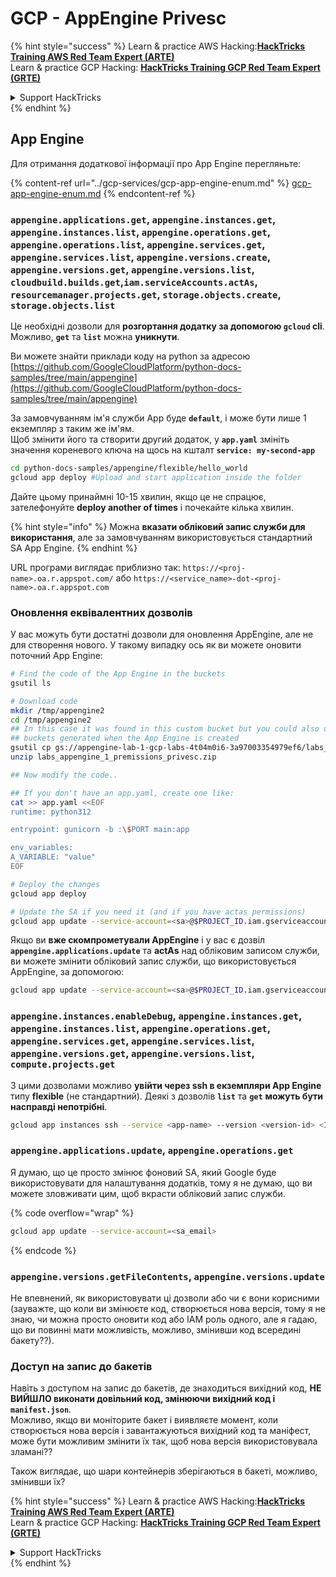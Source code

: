 # GCP - AppEngine Privesc

{% hint style="success" %}
Learn & practice AWS Hacking:<img src="../../../.gitbook/assets/image (1).png" alt="" data-size="line">[**HackTricks Training AWS Red Team Expert (ARTE)**](https://training.hacktricks.xyz/courses/arte)<img src="../../../.gitbook/assets/image (1).png" alt="" data-size="line">\
Learn & practice GCP Hacking: <img src="../../../.gitbook/assets/image (2).png" alt="" data-size="line">[**HackTricks Training GCP Red Team Expert (GRTE)**<img src="../../../.gitbook/assets/image (2).png" alt="" data-size="line">](https://training.hacktricks.xyz/courses/grte)

<details>

<summary>Support HackTricks</summary>

* Check the [**subscription plans**](https://github.com/sponsors/carlospolop)!
* **Join the** 💬 [**Discord group**](https://discord.gg/hRep4RUj7f) or the [**telegram group**](https://t.me/peass) or **follow** us on **Twitter** 🐦 [**@hacktricks\_live**](https://twitter.com/hacktricks\_live)**.**
* **Share hacking tricks by submitting PRs to the** [**HackTricks**](https://github.com/carlospolop/hacktricks) and [**HackTricks Cloud**](https://github.com/carlospolop/hacktricks-cloud) github repos.

</details>
{% endhint %}

## App Engine

Для отримання додаткової інформації про App Engine перегляньте:

{% content-ref url="../gcp-services/gcp-app-engine-enum.md" %}
[gcp-app-engine-enum.md](../gcp-services/gcp-app-engine-enum.md)
{% endcontent-ref %}

### `appengine.applications.get`, `appengine.instances.get`, `appengine.instances.list`, `appengine.operations.get`, `appengine.operations.list`, `appengine.services.get`, `appengine.services.list`, `appengine.versions.create`, `appengine.versions.get`, `appengine.versions.list`, `cloudbuild.builds.get`,`iam.serviceAccounts.actAs`, `resourcemanager.projects.get`, `storage.objects.create`, `storage.objects.list`

Це необхідні дозволи для **розгортання додатку за допомогою `gcloud` cli**. Можливо, **`get`** та **`list`** можна **уникнути**.

Ви можете знайти приклади коду на python за адресою [https://github.com/GoogleCloudPlatform/python-docs-samples/tree/main/appengine](https://github.com/GoogleCloudPlatform/python-docs-samples/tree/main/appengine)

За замовчуванням ім'я служби App буде **`default`**, і може бути лише 1 екземпляр з таким же ім'ям.\
Щоб змінити його та створити другий додаток, у **`app.yaml`** змініть значення кореневого ключа на щось на кшталт **`service: my-second-app`**
```bash
cd python-docs-samples/appengine/flexible/hello_world
gcloud app deploy #Upload and start application inside the folder
```
Дайте цьому принаймні 10-15 хвилин, якщо це не спрацює, зателефонуйте **deploy another of times** і почекайте кілька хвилин.

{% hint style="info" %}
Можна **вказати обліковий запис служби для використання**, але за замовчуванням використовується стандартний SA App Engine.
{% endhint %}

URL програми виглядає приблизно так: `https://<proj-name>.oa.r.appspot.com/` або `https://<service_name>-dot-<proj-name>.oa.r.appspot.com`

### Оновлення еквівалентних дозволів

У вас можуть бути достатні дозволи для оновлення AppEngine, але не для створення нового. У такому випадку ось як ви можете оновити поточний App Engine:
```bash
# Find the code of the App Engine in the buckets
gsutil ls

# Download code
mkdir /tmp/appengine2
cd /tmp/appengine2
## In this case it was found in this custom bucket but you could also use the
## buckets generated when the App Engine is created
gsutil cp gs://appengine-lab-1-gcp-labs-4t04m0i6-3a97003354979ef6/labs_appengine_1_premissions_privesc.zip .
unzip labs_appengine_1_premissions_privesc.zip

## Now modify the code..

## If you don't have an app.yaml, create one like:
cat >> app.yaml <<EOF
runtime: python312

entrypoint: gunicorn -b :\$PORT main:app

env_variables:
A_VARIABLE: "value"
EOF

# Deploy the changes
gcloud app deploy

# Update the SA if you need it (and if you have actas permissions)
gcloud app update --service-account=<sa>@$PROJECT_ID.iam.gserviceaccount.com
```
Якщо ви **вже скомпрометували AppEngine** і у вас є дозвіл **`appengine.applications.update`** та **actAs** над обліковим записом служби, ви можете змінити обліковий запис служби, що використовується AppEngine, за допомогою:
```bash
gcloud app update --service-account=<sa>@$PROJECT_ID.iam.gserviceaccount.com
```
### `appengine.instances.enableDebug`, `appengine.instances.get`, `appengine.instances.list`, `appengine.operations.get`, `appengine.services.get`, `appengine.services.list`, `appengine.versions.get`, `appengine.versions.list`, `compute.projects.get`

З цими дозволами можливо **увійти через ssh в екземпляри App Engine** типу **flexible** (не стандартний). Деякі з дозволів **`list`** та **`get`** **можуть бути насправді непотрібні**.
```bash
gcloud app instances ssh --service <app-name> --version <version-id> <ID>
```
### `appengine.applications.update`, `appengine.operations.get`

Я думаю, що це просто змінює фоновий SA, який Google буде використовувати для налаштування додатків, тому я не думаю, що ви можете зловживати цим, щоб вкрасти обліковий запис служби.

{% code overflow="wrap" %}
```bash
gcloud app update --service-account=<sa_email>
```
{% endcode %}

### `appengine.versions.getFileContents`, `appengine.versions.update`

Не впевнений, як використовувати ці дозволи або чи є вони корисними (зауважте, що коли ви змінюєте код, створюється нова версія, тому я не знаю, чи можна просто оновити код або IAM роль одного, але я гадаю, що ви повинні мати можливість, можливо, змінивши код всередині бакету??).

### Доступ на запис до бакетів

Навіть з доступом на запис до бакетів, де знаходиться вихідний код, **НЕ ВИЙШЛО виконати довільний код, змінюючи вихідний код і `manifest.json`**.\
Можливо, якщо ви моніторите бакет і виявляєте момент, коли створюється нова версія і завантажуються вихідний код та маніфест, може бути можливим змінити їх так, щоб нова версія використовувала зламані??

Також виглядає, що шари контейнерів зберігаються в бакеті, можливо, змінивши їх?

{% hint style="success" %}
Learn & practice AWS Hacking:<img src="../../../.gitbook/assets/image (1).png" alt="" data-size="line">[**HackTricks Training AWS Red Team Expert (ARTE)**](https://training.hacktricks.xyz/courses/arte)<img src="../../../.gitbook/assets/image (1).png" alt="" data-size="line">\
Learn & practice GCP Hacking: <img src="../../../.gitbook/assets/image (2).png" alt="" data-size="line">[**HackTricks Training GCP Red Team Expert (GRTE)**<img src="../../../.gitbook/assets/image (2).png" alt="" data-size="line">](https://training.hacktricks.xyz/courses/grte)

<details>

<summary>Support HackTricks</summary>

* Check the [**subscription plans**](https://github.com/sponsors/carlospolop)!
* **Join the** 💬 [**Discord group**](https://discord.gg/hRep4RUj7f) or the [**telegram group**](https://t.me/peass) or **follow** us on **Twitter** 🐦 [**@hacktricks\_live**](https://twitter.com/hacktricks\_live)**.**
* **Share hacking tricks by submitting PRs to the** [**HackTricks**](https://github.com/carlospolop/hacktricks) and [**HackTricks Cloud**](https://github.com/carlospolop/hacktricks-cloud) github repos.

</details>
{% endhint %}

